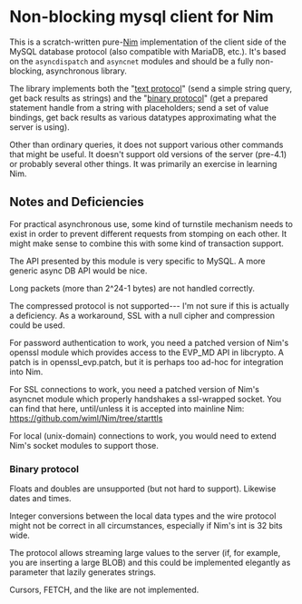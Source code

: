 Non-blocking mysql client for Nim
=================================

This is a scratch-written pure-[Nim][nimlang] implementation of the client
side of the MySQL database protocol (also compatible
with MariaDB, etc.). It's based on the `asyncdispatch` and
`asyncnet` modules and should be a fully non-blocking, asynchronous
library.

The library implements both the
"[text protocol](https://dev.mysql.com/doc/internals/en/com-query.html)"
(send a simple string query, get back results as strings)
and the
"[binary protocol](https://dev.mysql.com/doc/internals/en/prepared-statements.html)"
(get a prepared statement handle from a string with
placeholders; send a set of value bindings, get back results
as various datatypes approximating what the server is
using).

Other than ordinary queries, it does not support various
other commands that might be useful. It doesn't support
old versions of the server (pre-4.1) or probably several other things.
It was primarily an exercise in learning Nim.

Notes and Deficiencies
----------------------

For practical asynchronous use, some kind of turnstile mechanism needs
to exist in order to prevent different requests from stomping on
each other. It might make sense to combine this with some kind of
transaction support.

The API presented by this module is very specific to MySQL. A more
generic async DB API would be nice.

Long packets (more than 2^24-1 bytes) are not handled correctly.

The compressed protocol is not supported--- I'm not sure if this is
actually a deficiency. As a workaround, SSL with a null cipher and
compression could be used.

For password authentication to work, you need a patched version of
Nim's openssl module which provides access to the EVP_MD API in libcrypto.
A patch is in openssl_evp.patch, but it is perhaps too ad-hoc for
integration into Nim.

For SSL connections to work, you need a patched version of Nim's
asyncnet module which properly handshakes a ssl-wrapped socket.
You can find that here, until/unless it is accepted into
mainline Nim: https://github.com/wiml/Nim/tree/starttls

For local (unix-domain) connections to work, you would need to extend Nim's
socket modules to support those.

### Binary protocol

Floats and doubles are unsupported (but not hard to support). Likewise
dates and times.

Integer conversions between the local data types and the wire protocol
might not be correct in all circumstances, especially if Nim's int is
32 bits wide.

The protocol allows streaming large values to the server (if, for example,
you are inserting a large BLOB) and this could be implemented elegantly
as parameter that lazily generates strings.

Cursors, FETCH, and the like are not implemented.

[nimlang]: http://nim-lang.org/
